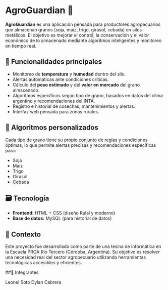 # AgroGuardian 🌾

**AgroGuardian** es una aplicación pensada para productores agropecuarios que almacenan granos (soja, maíz, trigo, girasol, cebada) en silos metálicos. El objetivo es mejorar el control, la conservación y el valor económico de lo almacenado mediante algoritmos inteligentes y monitoreo en tiempo real.

## 📱 Funcionalidades principales

- Monitoreo de **temperatura** y **humedad** dentro del silo.
- Alertas automáticas ante condiciones críticas.
- Cálculo del **peso estimado** y del **valor en mercado** del grano almacenado.
- Algoritmos específicos según tipo de grano, basados en datos del clima argentino y recomendaciones del INTA.
- Registro e historial de cosechas, mantenimientos y alertas.
- Interfaz web pensada para zonas rurales.

## 🧠 Algoritmos personalizados

Cada tipo de grano tiene su propio conjunto de reglas y condiciones óptimas, lo que permite alertas precisas y recomendaciones específicas para:

- Soja
- Maíz
- Trigo
- Girasol
- Cebada

## 🗃️ Tecnología

- **Frontend:** HTML + CSS (diseño Rulal y moderno)
- **Base de datos:** MySQL  (para historial de datos)

## 📍 Contexto

Este proyecto fue desarrollado como parte de una tesina de informática en la Escuela PROA Río Tercero (Córdoba, Argentina). Su objetivo es resolver una necesidad real del sector agropecuario utilizando herramientas tecnológicas accesibles y eficientes.

##👥 Integrantes

Leonel Soto
Dylan Cabrera

